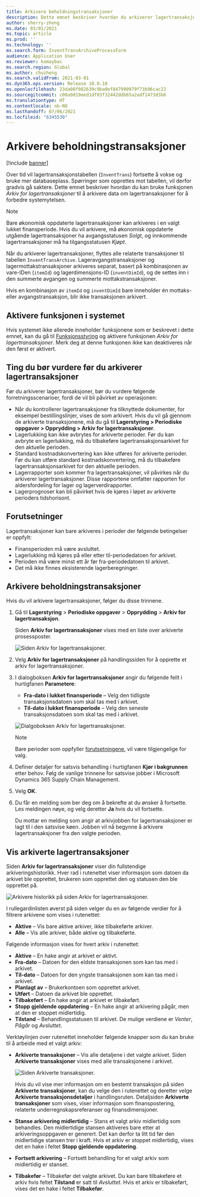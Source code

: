 ```yaml
---
title: Arkivere beholdningstransaksjoner
description: Dette emnet beskriver hvordan du arkiverer lagertransaksjonsdata for å forbedre systemytelsen.
author: sherry-zheng
ms.date: 03/01/2021
ms.topic: article
ms.prod: ''
ms.technology: ''
ms.search.form: InventTransArchiveProcessForm
audience: Application User
ms.reviewer: kamaybac
ms.search.region: Global
ms.author: chuzheng
ms.search.validFrom: 2021-03-01
ms.dyn365.ops.version: Release 10.0.18
ms.openlocfilehash: 23da08f982639c9ba0ef847990979f73b96cac22
ms.sourcegitcommit: c08a9d19eed1df03f32442ddb65a2adf1473d3b6
ms.translationtype: HT
ms.contentlocale: nb-NO
ms.lasthandoff: 07/06/2021
ms.locfileid: "6345530"
---
```

# <a name="archive-inventory-transactions"></a>Arkivere beholdningstransaksjoner

[!include [banner](../../includes/banner.md)]

Over tid vil lagertransaksjonstabellen (`InventTrans`) fortsette å vokse og bruke mer databaseplass. Spørringer som opprettes mot tabellen, vil derfor gradvis gå saktere. Dette emnet beskriver hvordan du kan bruke funksjonen *Arkiv for lagertransaksjoner* til å arkivere data om lagertransaksjoner for å forbedre systemytelsen.

> [!NOTE]
> Bare økonomisk oppdaterte lagertransaksjoner kan arkiveres i en valgt lukket finansperiode. Hvis du vil arkivere, må økonomisk oppdaterte utgående lagertransaksjoner ha avgangsstatusen *Solgt*, og innkommende lagertransaksjoner må ha tilgangsstatusen *Kjøpt*.

Når du arkiverer lagertransaksjoner, flyttes alle relaterte transaksjoner til tabellen `InventTransArchive`. Lageravgangstransaksjoner og lagermottakstransaksjoner arkiveres separat, basert på kombinasjonen av vare-IDen (`itemId`) og lagerdimensjons-ID (`inventDimId`), og de settes inn i den summerte avgangen og summerte mottakstransaksjoner.

Hvis en kombinasjon av `itemId` og `inventDimId` bare inneholder én mottaks- eller avgangstransaksjon, blir ikke transaksjonen arkivert.

## <a name="turn-on-the-feature-in-your-system"></a>Aktivere funksjonen i systemet

Hvis systemet ikke allerede inneholder funksjonene som er beskrevet i dette emnet, kan du gå til [Funksjonsstyring](../../fin-ops-core/fin-ops/get-started/feature-management/feature-management-overview.md) og aktivere funksjonen *Arkiv for lagertransaksjoner*. Merk deg at denne funksjonen ikke kan deaktiveres når den først er aktivert.

## <a name="things-to-consider-before-you-archive-inventory-transactions"></a>Ting du bør vurdere før du arkiverer lagertransaksjoner

Før du arkiverer lagertransaksjoner, bør du vurdere følgende forretningsscenarioer, fordi de vil bli påvirket av operasjonen:

- Når du kontrollerer lagertransaksjoner fra tilknyttede dokumenter, for eksempel bestillingslinjer, vises de som arkivert. Hvis du vil gå gjennom de arkiverte transaksjonene, må du gå til **Lagerstyring \> Periodiske oppgaver \> Opprydding \> Arkiv for lagertransaksjoner**.
- Lagerlukking kan ikke avbrytes for arkiverte perioder. Før du kan avbryte en lagerlukking, må du tilbakeføre lagertransaksjonsarkivet for den aktuelle perioden.
- Standard kostnadskonvertering kan ikke utføres for arkiverte perioder. Før du kan utføre standard kostnadskonvertering, må du tilbakeføre lagertransaksjonsarkivet for den aktuelle perioden.
- Lagerrapporter som kommer fra lagertransaksjoner, vil påvirkes når du arkiverer lagertransaksjoner. Disse rapportene omfatter rapporten for aldersfordeling for lager og lagerverdirapporter.
- Lagerprognoser kan bli påvirket hvis de kjøres i løpet av arkiverte perioders tidshorisont.

## <a name="prerequisites"></a>Forutsetninger

Lagertransaksjoner kan bare arkiveres i perioder der følgende betingelser er oppfylt:

- Finansperioden må være avsluttet.
- Lagerlukking må kjøres på eller etter til-periodedatoen for arkivet.
- Perioden må være minst ett år før fra-periodedatoen til arkivet.
- Det må ikke finnes eksisterende lagerberegninger.

## <a name="archive-inventory-transactions"></a>Arkivere beholdningstransaksjoner

Hvis du vil arkivere lagertransaksjoner, følger du disse trinnene.

1. Gå til **Lagerstyring** \> **Periodiske oppgaver** \> **Opprydding** \> **Arkiv for lagertransaksjon**.

    Siden **Arkiv for lagertransaksjoner** vises med en liste over arkiverte prosessposter.

    ![Siden Arkiv for lagertransaksjoner.](media/archive-inventory-empty.png "Siden Arkiv for lagertransaksjoner")

1. Velg **Arkiv for lagertransaksjoner** på handlingssiden for å opprette et arkiv for lagertransaksjoner.
1. I dialogboksen **Arkiv for lagertransaksjoner** angir du følgende feilt i hurtigfanen **Parametere**:

    - **Fra-dato i lukket finansperiode** – Velg den tidligste transaksjonsdatoen som skal tas med i arkivet.
    - **Til-dato i lukket finansperiode** – Velg den seneste transaksjonsdatoen som skal tas med i arkivet.

    ![Dialgoboksen Arkiv for lagertransaksjoner.](media/archive-inventory-dates.png "Dialgoboksen Arkiv for lagertransaksjoner")

    > [!NOTE]
    > Bare perioder som oppfyller [forutsetningene](#prerequisites), vil være tilgjengelige for valg.

1. Definer detaljer for satsvis behandling i hurtigfanen **Kjør i bakgrunnen** etter behov. Følg de vanlige trinnene for satsvise jobber i Microsoft Dynamics 365 Supply Chain Management.
1. Velg **OK**.
1. Du får en melding som ber deg om å bekrefte at du ønsker å fortsette. Les meldingen nøye, og velg deretter **Ja** hvis du vil fortsette.

    Du mottar en melding som angir at arkivjobben for lagertransaksjoner er lagt til i den satsvise køen. Jobben vil nå begynne å arkivere lagertransaksjoner fra den valgte perioden.

## <a name="view-archived-inventory-transactions"></a>Vis arkiverte lagertransaksjoner

Siden **Arkiv for lagertransaksjoner** viser din fullstendige arkiveringshistorikk. Hver rad i rutenettet viser informasjon som datoen da arkivet ble opprettet, brukeren som opprettet den og statusen den ble opprettet på.

![Arkivere historikk på siden Arkiv for lagertransaksjoner.](media/archive-inventory-full.png "Arkivere historikk på siden Arkiv for lagertransaksjoner")

I rullegardinlisten øverst på siden velger du en av følgende verdier for å filtrere arkivene som vises i rutenettet:

- **Aktive** – Vis bare aktive arkiver, ikke tilbakeførte arkiver.
- **Alle** – Vis alle arkiver, både aktive og tilbakeførte.

Følgende informasjon vises for hvert arkiv i rutenettet:

- **Aktive** – En hake angir at arkivet er aktivt.
- **Fra-dato** – Datoen for den eldste transaksjonen som kan tas med i arkivet.
- **Til-dato** – Datoen for den yngste transaksjonen som kan tas med i arkivet.
- **Planlagt av** – Brukerkontoen som opprettet arkivet.
- **Utført** – Datoen da arkivet ble opprettet.
- **Tilbakeført** – En hake angir at arkivet er tilbakeført.
- **Stopp gjeldende oppdatering** – En hake angir at arkivering pågår, men at den er stoppet midlertidig.
- **Tilstand** – Behandlingsstatusen til arkivet. De mulige verdiene er *Venter*, *Pågår* og *Avsluttet*.

Verktøylinjen over rutenettet inneholder følgende knapper som du kan bruke til å arbeide med et valgt arkiv:

- **Arkiverte transaksjoner** – Vis alle detaljene i det valgte arkivet. Siden **Arkiverte transaksjoner** vises med alle transaksjonene i arkivet.

    ![Siden Arkiverte transaksjoner.](media/archive-inventory-transactions.png "Siden Arkiverte transaksjoner")

    Hvis du vil vise mer informasjon om en bestemt transaksjon på siden **Arkiverte transaksjoner**, kan du velge den i rutenettet og deretter velge **Arkiverte transaksjonsdetaljer** i handlingsruten. Detaljsiden **Arkiverte transaksjoner** som vises, viser informasjon som finanspostering, relaterte underregnskapsreferanser og finansdimensjoner.

- **Stanse arkivering midlertidig** – Stans et valgt arkiv midlertidig som behandles. Den midlertidige stansen aktiveres bare etter at arkiveringsoppgaven er generert. Det kan derfor ta litt tid før den midlertidige stansen trer i kraft. Hvis et arkiv er stoppet midlertidig, vises det en hake i feltet **Stopp gjeldende oppdatering**.
- **Fortsett arkivering** – Fortsett behandling for et valgt arkiv som midlertidig er stanset.
- **Tilbakefør** – Tilbakefør det valgte arkivet. Du kan bare tilbakeføre et arkiv hvis feltet **Tilstand** er satt til *Avsluttet*. Hvis et arkiv er tilbakeført, vises det en hake i feltet **Tilbakefør**.
